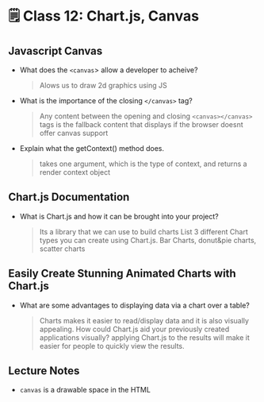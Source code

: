 # 🗒️ Class 12: Chart.js, Canvas

## Javascript Canvas

- What does the `<canvas`> allow a developer to acheive?
  > Alows us to draw 2d graphics using JS
- What is the importance of the closing `</canvas>` tag?
  > Any content between the opening and closing `<canvas></canvas>` tags is the fallback content that displays if the browser doesnt offer canvas support
- Explain what the getContext() method does.
  > takes one argument, which is the type of context, and returns a render context object

## Chart.js Documentation

- What is Chart.js and how it can be brought into your project?
  > Its a library that we can use to build charts
List 3 different Chart types you can create using Chart.js.
  > Bar Charts, donut&pie charts, scatter charts

## Easily Create Stunning Animated Charts with Chart.js

- What are some advantages to displaying data via a chart over a table?
  > Charts makes it easier to read/display data and it is also visually appealing.
How could Chart.js aid your previously created applications visually?
  > applying Chart.js to the results will make it easier for people to quickly view the results.

## Lecture Notes

- `canvas` is a drawable space in the HTML

